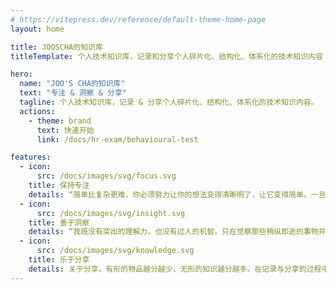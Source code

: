 ```yaml
---
# https://vitepress.dev/reference/default-theme-home-page
layout: home

title: JOOSCHA的知识库
titleTemplate: 个人技术知识库，记录和分享个人碎片化、结构化、体系化的技术知识内容

hero:
  name: "JOO'S CHA的知识库"
  text: "专注 & 洞察 & 分享"
  tagline: 个人技术知识库，记录 & 分享个人碎片化、结构化、体系化的技术知识内容。
  actions:
    - theme: brand
      text: 快速开始
      link: /docs/hr-exam/behavioural-test

features:
  - icon:
      src: /docs/images/svg/focus.svg
    title: 保持专注
    details: “简单比复杂更难，你必须努力让你的想法变得清晰明了，让它变得简单。一旦你做到了简单，你就能搬动大山。” -- 乔布斯
  - icon:
      src: /docs/images/svg/insight.svg
    title: 善于洞察
    details: “我既没有突出的理解力，也没有过人的机智。只在觉察那些稍纵即逝的事物并对其进行精细观察的能力上，我可能在普通人之上。” -- 达尔文
  - icon:
      src: /docs/images/svg/knowledge.svg
    title: 乐于分享
    details: 关于分享，有形的物品越分越少，无形的知识越分越多。在记录与分享的过程中, 梳理所学, 交流所得, 必有所获。
---
```


